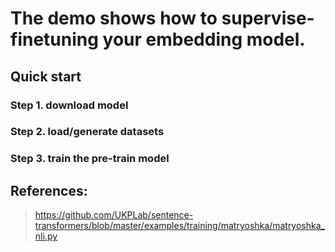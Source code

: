 # The demo shows how to supervise-finetuning your embedding model.

## Quick start
### Step 1. download model
### Step 2. load/generate datasets
### Step 3. train the pre-train model

## References:
> https://github.com/UKPLab/sentence-transformers/blob/master/examples/training/matryoshka/matryoshka_nli.py
